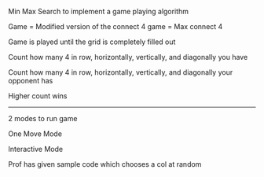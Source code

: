 
Min Max Search to implement a game playing algorithm

Game = Modified version of the connect 4 game = Max connect 4

Game is played until the grid is completely filled out

Count how many 4 in row, horizontally, vertically, and diagonally you have

Count how many 4 in row, horizontally, vertically, and diagonally your opponent has

Higher count wins

---

2 modes to run game

One Move Mode

Interactive Mode

Prof has given sample code which chooses a col at random